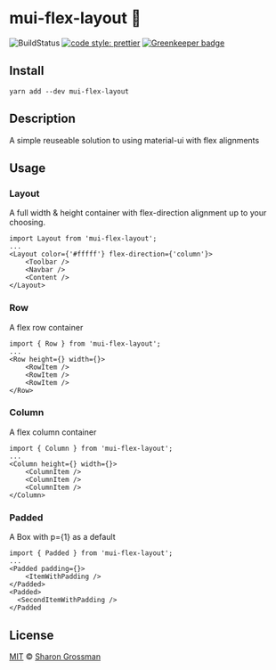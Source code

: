 # mui-flex-layout :muscle:
![BuildStatus](https://travis-ci.org/SharonGrossman/mui-flex-layout.svg?branch=master) [![code style: prettier](https://img.shields.io/badge/code_style-prettier-ff69b4.svg?style=flat-square)](https://github.com/prettier/prettier) [![Greenkeeper badge](https://badges.greenkeeper.io/SharonGrossman/mui-flex-layout.svg)](https://greenkeeper.io/)

## Install
```
yarn add --dev mui-flex-layout
```

## Description
A simple reuseable solution to using material-ui <Box> with flex alignments

## Usage

### Layout
A full width & height container with flex-direction alignment up to your choosing.

```
import Layout from 'mui-flex-layout';
...
<Layout color={'#fffff'} flex-direction={'column'}>
    <Toolbar />
    <Navbar />
    <Content />
</Layout>
```

### Row
A flex row container

```
import { Row } from 'mui-flex-layout';
...
<Row height={} width={}>
    <RowItem />
    <RowItem />
    <RowItem />
</Row>
```

### Column
A flex column container

```
import { Column } from 'mui-flex-layout';
...
<Column height={} width={}>
    <ColumnItem />
    <ColumnItem />
    <ColumnItem />
</Column>
```

### Padded
A Box with p={1} as a default
```
import { Padded } from 'mui-flex-layout';
...
<Padded padding={}>
    <ItemWithPadding />
</Padded>
<Padded>
  <SecondItemWithPadding />
</Padded
```

## License

[MIT](LICENSE) © [Sharon Grossman](https://github.com/sharongrossman)